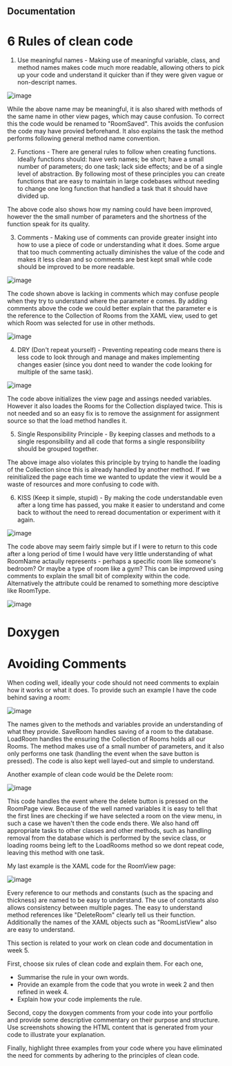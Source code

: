 ## Documentation

# 6 Rules of clean code 

1. Use meaningful names - Making use of meaningful variable, class, and method names makes code much more readable, allowing others to pick up your code and understand it quicker than if they were given vague or non-descript names.

![image](https://github.com/TwopercentFlat/40534370Portfolio/blob/main/images/Documentation/Documentation3.PNG)

While the above name may be meaningful, it is also shared with methods of the same name in other view pages, which may cause confusion. To correct this the code would be renamed to "RoomSaved". This avoids the confusion the code may have provied beforehand. It also explains the task the method performs following general method name convention.


2. Functions - There are general rules to follow when creating functions. Ideally functions should: have verb names; be short; have a small number of parameters; do one task; lack side effects; and be of a single level of abstraction. By following most of these principles you can create functions that are easy to maintain in large codebases without needing to change one long function that handled a task that it should have divided up.

The above code also shows how my naming could have been improved, however the the small number of parameters and the shortness of the function speak for its quality.



3. Comments - Making use of comments can provide greater insight into how to use a piece of code or understanding what it does. Some argue that too much commenting actually diminishes the value of the code and makes it less clean and so comments are best kept small while code should be improved to be more readable.

![image](https://github.com/TwopercentFlat/40534370Portfolio/blob/main/images/Documentation/Documentation4.PNG)

The code shown above is lacking in comments which may confuse people when they try to understand where the parameter e comes.
By adding comments above the code we could better explain that the parameter e is the reference to the Collection of Rooms from the XAML view, used to get which Room was selected for use in other methods.

![image](https://github.com/TwopercentFlat/40534370Portfolio/blob/main/images/Documentation/Documentation5.PNG)



4. DRY (Don't repeat yourself) - Preventing repeating code means there is less code to look through and manage and makes implementing changes easier (since you dont need to wander the code looking for multiple of the same task).

![image](https://github.com/TwopercentFlat/40534370Portfolio/blob/main/images/Documentation/Documentation6.PNG)

The code above initializes the view page and assings needed variables. However it also loades the Rooms for the Collection displayed twice. This is not needed and so an easy fix is to remove the assignment for assignment source so that the load method handles it.


5. Single Responsibility Principle - By keeping classes and methods to a single responsibility and all code that forms a single responsibility should be grouped together. 

The above image also violates this principle by trying to handle the loading of the Collection since this is already handled by another method. If we reinitialized the page each time we wanted to update the view it would be a waste of resources and more confusing to code with.



6. KISS (Keep it simple, stupid) - By making the code understandable even after a long time has passed, you make it easier to understand and come back to without the need to reread documentation or experiment with it again.

![image](https://github.com/TwopercentFlat/40534370Portfolio/blob/main/images/Documentation/Documentation7.PNG)

The code above may seem fairly simple but if I were to return to this code after a long period of time I would have very little understanding of what RoomName actaully represents - perhaps a specific room like someone's bedroom? Or maybe a type of room like a gym? This can be improved using comments to explain the small bit of complexity within the code. Alternatively the attribute could be renamed to something more desciptive like RoomType.

![image](https://github.com/TwopercentFlat/40534370Portfolio/blob/main/images/Documentation/Documentation8.PNG)



# Doxygen



# Avoiding Comments

When coding well, ideally your code should not need comments to explain how it works or what it does. To provide such an example I have the code behind saving a room:

![image](https://github.com/TwopercentFlat/40534370Portfolio/blob/main/images/Documentation/Documentation1.PNG)

The names given to the methods and variables provide an understanding of what they provide. SaveRoom handles saving of a room to the database. LoadRoom handles the ensuring the Collection of Rooms holds all our Rooms. The method makes use of a small number of parameters, and it also only performs one task (handling the event when the save button is pressed). The code is also kept well layed-out and simple to understand.


Another example of clean code would be the Delete room:

![image](https://github.com/TwopercentFlat/40534370Portfolio/blob/main/images/Documentation/Documentation2.PNG)

This code handles the event where the delete button is pressed on the RoomPage view. Because of the well named variables it is easy to tell that the first lines are checking if we have selected a room on the view menu, in such a case we haven't then the code ends there.
We also hand off appropriate tasks to other classes and other methods, such as handling removal from the database which is performed by the sevice class, or loading rooms being left to the LoadRooms method so we dont repeat code, leaving this method with one task. 


My last example is the XAML code for the RoomView page:

![image](https://github.com/TwopercentFlat/40534370Portfolio/blob/main/images/Documentation/Documentation2.PNG)

Every reference to our methods and constants (such as the spacing and thickness) are named to be easy to understand. The use of constants also allows consistency between multiple pages.
The easy to understand method references like "DeleteRoom" clearly tell us their function. Additionally the names of the XAML objects such as "RoomListView" also are easy to understand.


This section is related to your work on clean code and documentation in week 5.

First, choose six rules of clean code and explain them. For each one,

* Summarise the rule in your own words.
* Provide an example from the code that you wrote in week 2 and then refined in week 4.
* Explain how your code implements the rule. 

Second, copy the doxygen comments from your code into your portfolio and provide some
descriptive commentary on their purpose and structure. Use screenshots showing the HTML 
content that is generated from your code to illustrate your explanation.

Finally, highlight three examples from your code where you have eliminated the need
for comments by adhering to the principles of clean code.
 
